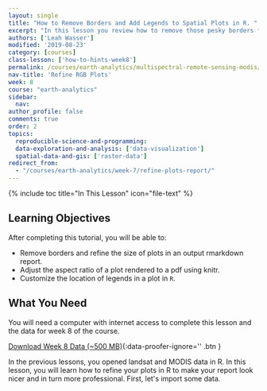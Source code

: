 ```yaml
---
layout: single
title: "How to Remove Borders and Add Legends to Spatial Plots in R. "
excerpt: "In this lesson you review how to remove those pesky borders from a raster plot using base plot in R. We also cover adding legends to your plot outside of the plot extent."
authors: ['Leah Wasser']
modified: '2019-08-23'
category: [courses]
class-lesson: ['how-to-hints-week8']
permalink: /courses/earth-analytics/multispectral-remote-sensing-modis/refine-plots-report/
nav-title: 'Refine RGB Plots'
week: 8
course: "earth-analytics"
sidebar:
  nav:
author_profile: false
comments: true
order: 2
topics:
  reproducible-science-and-programming:
  data-exploration-and-analysis: ['data-visualization']
  spatial-data-and-gis: ['raster-data']
redirect_from:
  - "/courses/earth-analytics/week-7/refine-plots-report/"
---
```


{% include toc title="In This Lesson" icon="file-text" %}

<div class='notice--success' markdown="1">

## <i class="fa fa-graduation-cap" aria-hidden="true"></i> Learning Objectives

After completing this tutorial, you will be able to:

* Remove borders and refine the size of plots in an output rmarkdown report.
* Adjust the aspect ratio of a plot rendered to a pdf using knitr.
* Customize the location of legends in a plot in `R`.

## <i class="fa fa-check-square-o fa-2" aria-hidden="true"></i> What You Need

You will need a computer with internet access to complete this lesson and the
data for week 8 of the course.

[<i class="fa fa-download" aria-hidden="true"></i> Download Week 8 Data (~500 MB)](https://ndownloader.figshare.com/files/7677208){:data-proofer-ignore='' .btn }
</div>




In the previous lessons, you opened landsat and MODIS data in R. In this lesson,
you will learn how to refine your plots in R to make your report look nicer and
in turn more professional. First, let's import some data.







































